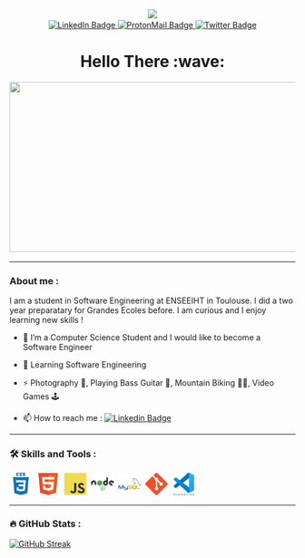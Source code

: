 <div id="header" align="center">
  <img src="https://media.giphy.com/media/cPyiJw5NsCXhhRELdf/giphy.gif" width="100"/>
  
  <div id="badges">
    <a href="https://linkedin.com/in/guillaume-sablayrolles">
      <img src="https://img.shields.io/badge/LinkedIn-0A66C2?style=for-the-badge&logo=linkedin&logoColor=white" alt="LinkedIn Badge"/>
    </a>
    <a href="mailto:g.sablayrolles+github@proton.me">
      <img src="https://img.shields.io/badge/Mail-6D4AFF?style=for-the-badge&logo=protonmail&logoColor=white" alt="ProtonMail Badge"/>
    </a>
    <a href="https://github.com/GSablayrolles">
      <img src="https://img.shields.io/badge/GitHub-181717?style=for-the-badge&logo=github&logoColor=white" alt="Twitter Badge"/>
    </a>
  </div>
  
  <h1>
    Hello There :wave:
  </h1>

  <div align="center">
    <img src="https://media.giphy.com/media/dWesBcTLavkZuG35MI/giphy.gif" width="600" height="300"/>
  </div>

</div>

---

### About me : 
I am a student in Software Engineering at ENSEEIHT in Toulouse. I did a two year preparatary for Grandes Ecoles before. I am curious and I enjoy learning new skills ! 

- 🔭 I’m a Computer Science Student and I would like to become a Software Engineer

- 🌱 Learning Software Engineering

- ⚡ Photography 📸, Playing Bass Guitar 🎸, Mountain Biking 🚵‍♂️, Video Games 🕹️
  
- 📫 How to reach me : [![Linkedin Badge](https://img.shields.io/badge/LinkedIn-0A66C2?style=for-the-badge&logo=linkedin&logoColor=white)](https://www.linkedin.com/in/guillaume-sablayrolles/)

---
  
### 🛠️ Skills and Tools : 
<div>
  <img src="https://github.com/devicons/devicon/blob/master/icons/css3/css3-plain-wordmark.svg"  title="CSS3" alt="CSS" width="40" height="40"/>&nbsp;
  <img src="https://github.com/devicons/devicon/blob/master/icons/html5/html5-original.svg" title="HTML5" alt="HTML" width="40" height="40"/>&nbsp;
  <img src="https://github.com/devicons/devicon/blob/master/icons/javascript/javascript-original.svg" title="JavaScript" alt="JavaScript" width="40" height="40"/>&nbsp;
  <img src="https://github.com/devicons/devicon/blob/master/icons/nodejs/nodejs-original-wordmark.svg" title="NodeJS" alt="NodeJS" width="40" height="40"/>&nbsp;
  <img src="https://github.com/devicons/devicon/blob/master/icons/mysql/mysql-original-wordmark.svg" title="MySQL"  alt="MySQL" width="40" height="40"/>&nbsp;
  <img src="https://github.com/devicons/devicon/blob/master/icons/git/git-original.svg" title="Git" **alt="Git" width="40" height="40"/>&nbsp;
  <img src="https://github.com/devicons/devicon/blob/master/icons/vscode/vscode-original-wordmark.svg" title="Vscode" **alt="Vscode" width="40" height="40"/>&nbsp;
</div>

---

### 🔥 GitHub Stats : 
<a href="https://git.io/streak-stats"><img src="https://github-readme-streak-stats.herokuapp.com?user=GSablayrolles&theme=merko&border_radius=10&date_format=j%20M%5B%20Y%5D&card_width=500&sideNums=EB5454&fire=EB9F29&dates=1097AD" alt="GitHub Streak" /></a>

